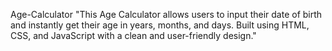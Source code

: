 Age-Calculator
"This Age Calculator allows users to input their date of birth and instantly get their age in years, months, and days. Built using HTML, CSS, and JavaScript with a clean and user-friendly design."
